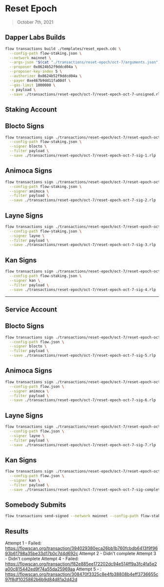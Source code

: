 # Reset Epoch

> October 7th, 2021

## Dapper Labs Builds

```sh
flow transactions build ./templates/reset_epoch.cdc \
  --config-path flow-staking.json \
  --network mainnet \
  --args-json "$(cat "./transactions/reset-epoch/oct-7/arguments.json")" \
  --proposer 0x8624b52f9ddcd04a \
  --proposer-key-index 5 \
  --authorizer 0x8624b52f9ddcd04a \
  --payer 0xe467b9dd11fa00df \
  --gas-limit 1000000 \
  -x payload \
  --save ./transactions/reset-epoch/oct-7/reset-epoch-oct-7-unsigned.rlp
```

## Staking Account
## Blocto Signs

```sh
flow transactions sign ./transactions/reset-epoch/oct-7/reset-epoch-oct-7-unsigned.rlp \
  --config-path flow-staking.json \
  --signer blocto \
  --filter payload \
  --save ./transactions/reset-epoch/oct-7/reset-epoch-oct-7-sig-1.rlp
```

## Animoca Signs

```sh
flow transactions sign ./transactions/reset-epoch/oct-7/reset-epoch-oct-7-sig-1.rlp \
  --config-path flow-staking.json \
  --signer animoca \
  --filter payload \
  --save ./transactions/reset-epoch/oct-7/reset-epoch-oct-7-sig-2.rlp
```

## Layne Signs

```sh
flow transactions sign ./transactions/reset-epoch/oct-7/reset-epoch-oct-7-sig-2.rlp \
  --config-path flow-staking.json \
  --signer layne \
  --filter payload \
  --save ./transactions/reset-epoch/oct-7/reset-epoch-oct-7-sig-3.rlp
```

## Kan Signs

```sh
flow transactions sign ./transactions/reset-epoch/oct-7/reset-epoch-oct-7-sig-3.rlp \
  --config-path flow-staking.json \
  --signer kan \
  --filter payload \
  --save ./transactions/reset-epoch/oct-7/reset-epoch-oct-7-sig-4.rlp
```

---

## Service Account
## Blocto Signs

```sh
flow transactions sign ./transactions/reset-epoch/oct-7/reset-epoch-oct-7-sig-4.rlp \
  --config-path flow.json \
  --signer blocto \
  --filter payload \
  --save ./transactions/reset-epoch/oct-7/reset-epoch-oct-7-sig-5.rlp
```

## Animoca Signs

```sh
flow transactions sign ./transactions/reset-epoch/oct-7/reset-epoch-oct-7-sig-5.rlp \
  --config-path flow.json \
  --signer animoca \
  --filter payload \
  --save ./transactions/reset-epoch/oct-7/reset-epoch-oct-7-sig-6.rlp
```

## Layne Signs

```sh
flow transactions sign ./transactions/reset-epoch/oct-7/reset-epoch-oct-7-sig-6.rlp \
  --config-path flow.json \
  --signer layne \
  --filter payload \
  --save ./transactions/reset-epoch/oct-7/reset-epoch-oct-7-sig-7.rlp
```

## Kan Signs

```sh
flow transactions sign ./transactions/reset-epoch/oct-7/reset-epoch-oct-7-sig-7.rlp \
  --config-path flow.json \
  --signer kan \
  --filter payload \
  --save ./transactions/reset-epoch/oct-7/reset-epoch-oct-7-sig-complete.rlp
```


## Somebody Submits

```sh
flow transactions send-signed --network mainnet --config-path flow-staking.json ./transactions/reset-epoch/oct-7/reset-epoch-oct-7-sig-complete.rlp
```

## Results

Attempt 1 - Failed: https://flowscan.org/transaction/394029380eca26bb1b760fcbdb6413f9f9693b61798a35be33d17b0c7d4d692c
Attempt 2 - Didn't complete
Attempt 3 - Didn't complete
Attempt 4 - Failed: https://flowscan.org/transaction/f82e885ee172202dc94e514ff9a3fc4fa5e2a00c815442ed9f74a55da25969aa
Attempt 5 - : https://flowscan.org/transaction/308470f3325c8e4fb38808b4eff3736655c97f8df1025862b6b9d84d81a2d42d
